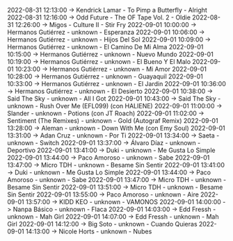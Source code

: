 2022-08-31 12:13:00 -> Kendrick Lamar - To Pimp a Butterfly - Alright
2022-08-31 12:16:00 -> Odd Future - The OF Tape Vol. 2 - Oldie
2022-08-31 12:26:00 -> Migos - Culture II - Stir Fry
2022-09-01 10:00:00 -> Hermanos Gutiérrez - unknown - Esperanza
2022-09-01 10:06:00 -> Hermanos Gutiérrez - unknown - Hijos Del Sol
2022-09-01 10:09:00 -> Hermanos Gutiérrez - unknown - El Camino De Mi Alma
2022-09-01 10:15:00 -> Hermanos Gutiérrez - unknown - Nuevo Mundo
2022-09-01 10:19:00 -> Hermanos Gutiérrez - unknown - El Bueno Y El Malo
2022-09-01 10:23:00 -> Hermanos Gutiérrez - unknown - Mi Amor
2022-09-01 10:28:00 -> Hermanos Gutiérrez - unknown - Guayaquil
2022-09-01 10:33:00 -> Hermanos Gutiérrez - unknown - El Jardin
2022-09-01 10:36:00 -> Hermanos Gutiérrez - unknown - El Desierto
2022-09-01 10:38:00 -> Said The Sky - unknown - All I Got
2022-09-01 10:43:00 -> Said The Sky - unknown - Rush Over Me (EFL099) (con HALIENE)
2022-09-01 11:00:00 -> Slander - unknown - Potions (con JT Roach)
2022-09-01 11:02:00 -> Sentiment (The Remixes) - unknown - Gold (Autograf Remix)
2022-09-01 13:28:00 -> Aleman - unknown - Down With Me (con Emy Soul)
2022-09-01 13:31:00 -> Adan Cruz - unknown - Por Ti
2022-09-01 13:34:00 -> Saeta - unknown - Switch
2022-09-01 13:37:00 -> Álvaro Díaz - unknown - Deportivo
2022-09-01 13:41:00 -> Duki - unknown - Me Gusta Lo Simple
2022-09-01 13:44:00 -> Paco Amoroso - unknown - Sabe
2022-09-01 13:47:00 -> Micro TDH - unknown - Besame Sin Sentir
2022-09-01 13:41:00 -> Duki - unknown - Me Gusta Lo Simple
2022-09-01 13:44:00 -> Paco Amoroso - unknown - Sabe
2022-09-01 13:47:00 -> Micro TDH - unknown - Besame Sin Sentir
2022-09-01 13:51:00 -> Micro TDH - unknown - Besame Sin Sentir
2022-09-01 13:55:00 -> Paco Amoroso - unknown - Aire
2022-09-01 13:57:00 -> KIDD KEO - unknown - VAMONOS
2022-09-01 14:00:00 -> Nanpa Básico - unknown - Flaca
2022-09-01 14:03:00 -> Edd Fressh - unknown - Mah Girl
2022-09-01 14:07:00 -> Edd Fressh - unknown - Mah Girl
2022-09-01 14:12:00 -> Big Soto - unknown - Cuando Quieras
2022-09-01 14:13:00 -> Nicole Horts - unknown - Nubes
